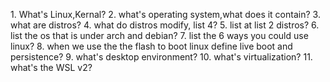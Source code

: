                                                                                                                                                            1. What's Linux,Kernal?
2. what's  operating system,what does it contain?
3. what are distros?
4. what do distros modify, list 4?
5. list at list 2 distros? 
6. list the os that is under arch and debian?
7. list the 6 ways you could use linux?
8. when we use the the flash to boot linux  define live boot and persistence?
9. what's desktop environment?
10. what's virtualization? 
11. what's the WSL v2?

